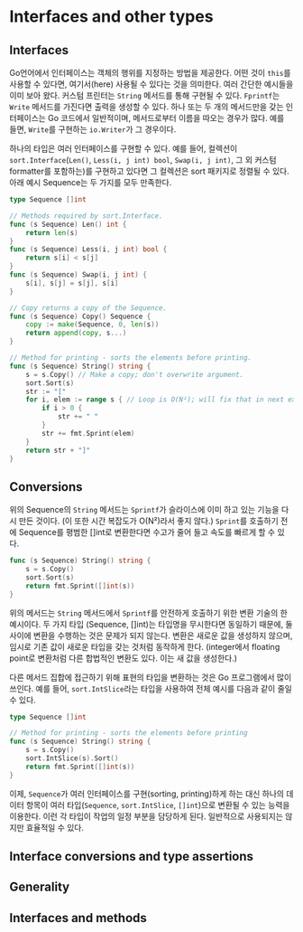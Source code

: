 # Interfaces and other types

## Interfaces

Go언어에서 인터페이스는 객체의 행위를 지정하는 방법을 제공한다. 어떤 것이 `this`를 사용할 수 있다면, 여기서(here) 사용될 수 있다는 것을 의미한다. 여러 간단한 예시들을 이미 보아 왔다. 커스텀 프린터는 `String` 메서드를 통해 구현될 수 있다. `Fprintf`는 `Write` 메서드를 가진다면 출력을 생성할 수 있다. 하나 또는 두 개의 메서드만을 갖는 인터페이스는 Go 코드에서 일반적이며, 메서드로부터 이름을 따오는 경우가 많다. 예를 들면, `Write`를 구현하는 `io.Writer`가 그 경우이다.

하나의 타입은 여러 인터페이스를 구현할 수 있다. 예를 들어, 컬렉션이 `sort.Interface`(`Len()`, `Less(i, j int) bool`, `Swap(i, j int)`, 그 외 커스텀 formatter를 포함하는)를 구현하고 있다면 그 컬렉션은 sort 패키지로 정렬될 수 있다. 아래 예시 Sequence는 두 가지를 모두 만족한다.

```go
type Sequence []int

// Methods required by sort.Interface.
func (s Sequence) Len() int {
    return len(s)
}
func (s Sequence) Less(i, j int) bool {
    return s[i] < s[j]
}
func (s Sequence) Swap(i, j int) {
    s[i], s[j] = s[j], s[i]
}

// Copy returns a copy of the Sequence.
func (s Sequence) Copy() Sequence {
    copy := make(Sequence, 0, len(s))
    return append(copy, s...)
}

// Method for printing - sorts the elements before printing.
func (s Sequence) String() string {
    s = s.Copy() // Make a copy; don't overwrite argument.
    sort.Sort(s)
    str := "["
    for i, elem := range s { // Loop is O(N²); will fix that in next example.
        if i > 0 {
            str += " "
        }
        str += fmt.Sprint(elem)
    }
    return str + "]"
}
```

## Conversions

위의 Sequence의 `String` 메서드는 `Sprintf`가 슬라이스에 이미 하고 있는 기능을 다시 만든 것이다. (이 또한 시간 복잡도가 O(N²)라서 좋지 않다.) `Sprint`를 호출하기 전에 Sequence를 평범한 []int로 변환한다면 수고가 줄어 들고 속도를 빠르게 할 수 있다.

```go
func (s Sequence) String() string {
    s = s.Copy()
    sort.Sort(s)
    return fmt.Sprint([]int(s))
}
```

위의 메서드는 `String` 메서드에서 `Sprintf`를 안전하게 호출하기 위한 변환 기술의 한 예시이다. 두 가지 타입 (Sequence, []int)는 타입명을 무시한다면 동일하기 때문에, 둘 사이에 변환을 수행하는 것은 문제가 되지 않는다. 변환은 새로운 값을 생성하지 않으며, 임시로 기존 값이 새로운 타입을 갖는 것처럼 동작하게 한다. (integer에서 floating point로 변환처럼 다른 합법적인 변환도 있다. 이는 새 값을 생성한다.)

다른 메서드 집합에 접근하기 위해 표현의 타입을 변환하는 것은 Go 프로그램에서 많이 쓰인다. 예를 들어, `sort.IntSlice`라는 타입을 사용하여 전체 예시를 다음과 같이 줄일 수 있다.

```go
type Sequence []int

// Method for printing - sorts the elements before printing
func (s Sequence) String() string {
    s = s.Copy()
    sort.IntSlice(s).Sort()
    return fmt.Sprint([]int(s))
}
```

이제, `Sequence`가 여러 인터페이스를 구현(sorting, printing)하게 하는 대신 하나의 데이터 항목이 여러 타입(`Sequence`, `sort.IntSlice`, `[]int`)으로 변환될 수 있는 능력을 이용한다. 이런 각 타입이 작업의 일정 부분을 담당하게 된다. 일반적으로 사용되지는 않지만 효율적일 수 있다.

## Interface conversions and type assertions

## Generality

## Interfaces and methods
